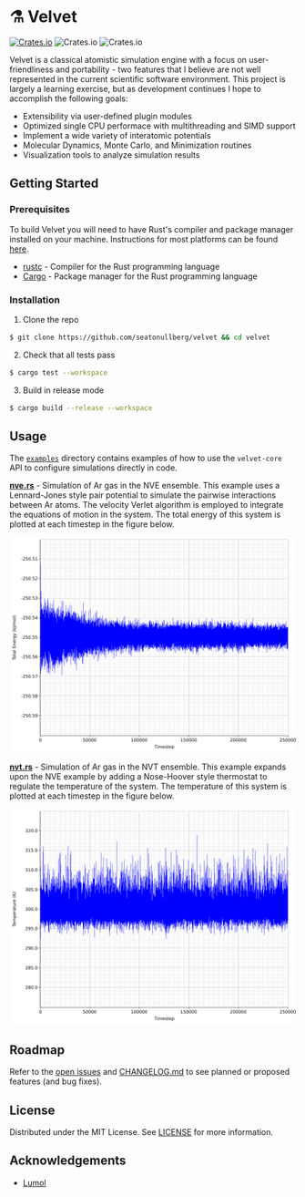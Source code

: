 # :alembic: Velvet
[![Crates.io](https://img.shields.io/crates/v/velvet)](https://crates.io/crates/velvet)
![Crates.io](https://img.shields.io/crates/l/velvet)
![Crates.io](https://img.shields.io/crates/d/velvet)

Velvet is a classical atomistic simulation engine with a focus on user-friendliness and portability - two features that I believe are not well represented in the current scientific software environment. This project is largely a learning exercise, but as development continues I hope to accomplish the following goals:

* Extensibility via user-defined plugin modules
* Optimized single CPU performace with multithreading and SIMD support
* Implement a wide variety of interatomic potentials
* Molecular Dynamics, Monte Carlo, and Minimization routines
* Visualization tools to analyze simulation results

## Getting Started

### Prerequisites

To build Velvet you will need to have Rust's compiler and package manager installed on your machine. Instructions for most platforms can be found [here](https://www.rust-lang.org/tools/install).

* [rustc](https://doc.rust-lang.org/rustc/what-is-rustc.html) - Compiler for the Rust programming language
* [Cargo](https://doc.rust-lang.org/cargo/) - Package manager for the Rust programming language

### Installation

1. Clone the repo
```bash
$ git clone https://github.com/seatonullberg/velvet && cd velvet
```
2. Check that all tests pass
```bash
$ cargo test --workspace
```
3. Build in release mode
```bash
$ cargo build --release --workspace
```

## Usage

The [`examples`](./examples) directory contains examples of how to use the `velvet-core` API to configure simulations directly in code.

[__nve.rs__](./examples/nve.rs) - Simulation of Ar gas in the NVE ensemble. This example uses a Lennard-Jones style pair potential to simulate the pairwise interactions between Ar atoms. The velocity Verlet algorithm is employed to integrate the equations of motion in the system. The total energy of this system is plotted at each timestep in the figure below.
<p align="center"><img src="./assets/nve.png" width="720"></p>

[__nvt.rs__](./examples/nvt.rs) - Simulation of Ar gas in the NVT ensemble. This example expands upon the NVE example by adding a Nose-Hoover style thermostat to regulate the temperature of the system. The temperature of this system is plotted at each timestep in the figure below.
<p align="center"><img src="./assets/nvt.png" width="720"></p>


## Roadmap

Refer to the [open issues](https://github.com/seatonullberg/velvet/issues) and [CHANGELOG.md](CHANGELOG.md) to see planned or proposed features (and bug fixes).

## License

Distributed under the MIT License. See [LICENSE](LICENSE) for more information.

## Acknowledgements

* [Lumol](https://github.com/lumol-org/lumol)
